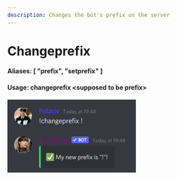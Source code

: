 ```yaml
---
description: Changes the bot's prefix on the server
---
```


# Changeprefix

#### Aliases: \[ "prefix", "setprefix" ]

#### Usage: changeprefix \<supposed to be prefix>

![Bot will respond like this](<../.gitbook/assets/image (9).png>)
